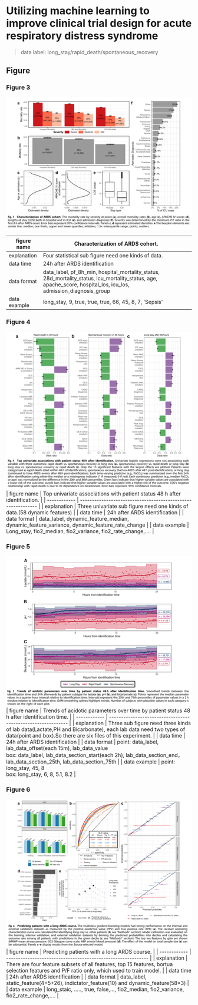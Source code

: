 # Utilizing machine learning to improve clinical trial design for acute respiratory distress syndrome
> data label: long_stay/rapid_death/spontaneous_recovery

## Figure
### Figure 3
![](https://github.com/SweeneyLi/ards/raw/master/static/img/fig3.png)

| figure name  | Characterization of ARDS cohort.                             |
| ------------ | ------------------------------------------------------------ |
| explanation  | Four statistical sub figure need one kinds of data.          |
| data time    | 24h after ARDS identification                                |
| data format  | data_label, pf_8h_min, hospital_mortality_status, 28d_mortality_status, icu_mortality_status, age, apache_score, hospital_los, icu_los, admission_diagnosis_group |
| data example | long_stay, 9, true, true,  true, 66, 45, 8, 7, 'Sepsis'      |

### Figure 4
![](https://github.com/SweeneyLi/ards/raw/master/static/img/fig4.png)
| figure name  | Top univariate associations with patient status 48 h after identification. |
| ------------ | ------------------------------------------------------------ |
| explanation  | Three univariate sub figure need one kinds of data.(58 dynamic features) |
| data time    | 24h after ARDS identification                                |
| data format  | data_label, dynamic_feature_median, dynamic_feature_variance, dynamic_feature_rate_change |
| data example | Long_stay, fio2_median, fio2_variance, fio2_rate_change,.... |

### Figure 5
![](https://github.com/SweeneyLi/ards/raw/master/static/img/fig5.png)
| figure name  | Trends of acidotic parameters over time by patient status 48 h after identification time. |
| ------------ | ------------------------------------------------------------ |
| explanation  | Three sub figure need three kinds of lab data(Lactate,PH and Bicarbonate), each lab data need two types of data(point and box).So there are six files of this experiment. |
| data time    | 24h after ARDS identification                                |
| data format  | point: data_label, lab_data_offset(each 15m), lab_data_value<br/>  box: data_label, lab_data_section_start(each 2h),  lab_data_section_end， lab_data_section_25th, lab_data_section_75th |
| data example | point: long_stay, 45, 8<br/>  box: long_stay, 6, 8, 5.1, 8.2 |
### Figure 6
![](https://github.com/SweeneyLi/ards/raw/master/static/img/fig6.png)
| figure name  | Predicting patients with a long ARDS course.                 |
| ------------ | ------------------------------------------------------------ |
| explanation  | There are four feature subsets of all features, top 15 features, bortua selection features and P/F ratio only, which used to train model. |
| data time    | 24h after ARDS identification                                |
| data format  | data_label, static_feature(4+5+26), indictator_feature(10) and dynamic_feature(58*3) |
| data example | long_staic, ....., true, false,..., fio2_median, fio2_variance, fio2_rate_change,.... |